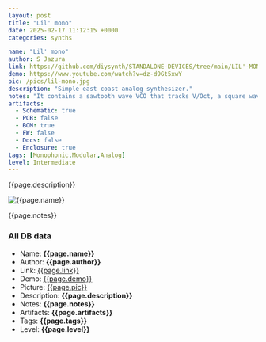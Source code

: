 ```yaml
---
layout: post
title: "Lil' mono"
date: 2025-02-17 11:12:15 +0000
categories: synths

name: "Lil' mono"
author: S Jazura
link: https://github.com/diysynth/STANDALONE-DEVICES/tree/main/LIL'-MONO-SYNTH
demo: https://www.youtube.com/watch?v=dz-d9Gt5xwY
pic: /pics/lil-mono.jpg
description: "Simple east coast analog synthesizer."
notes: "It contains a sawtooth wave VCO that tracks V/Oct, a square wave sub-oscillator, a simple and dirty sounding resonant VCF, a VCA and an attack/release envelope generator that can modulate the amplitude and the filter cut-off frequency. The VCO doesn't track very precise but okay-ish pitch tracking with +/-5 cents of tracking error can be expected over a span of 4 to 5 octaves."
artifacts:
  - Schematic: true
  - PCB: false
  - BOM: true
  - FW: false
  - Docs: false
  - Enclosure: true
tags: [Monophonic,Modular,Analog]
level: Intermediate
---
```


{{page.description}}

![{{page.name}}]({{page.pic}})

{{page.notes}}

### All DB data
- Name: **{{page.name}}**
- Author: **{{page.author}}**
- Link: [{{page.link}}]({{page.link}})
- Demo: [{{page.demo}}]({{page.demo}})
- Picture: [{{page.pic}}]({{page.pic}})
- Description: **{{page.description}}**
- Notes: **{{page.notes}}**
- Artifacts: **{{page.artifacts}}**
- Tags: **{{page.tags}}**
- Level: **{{page.level}}**
